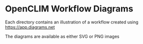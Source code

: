 # OpenCLIM Workflow Diagrams

Each directory contains an illustration of a workflow created using https://app.diagrams.net

The diagrams are available as either SVG or PNG images
